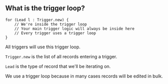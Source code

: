 ## What is the trigger loop?

```apex
for (Lead l : Trigger.new) {
    // We're inside the trigger loop
    // Your main trigger logic will always be inside here
    // Every trigger uses a trigger loop
}
```

All triggers will use this trigger loop. 

`Trigger.new` is the list of all records entering a trigger. 

`Lead` is the type of record that we'll be iterating on. 

We use a trigger loop because in many cases records will be edited in bulk. 